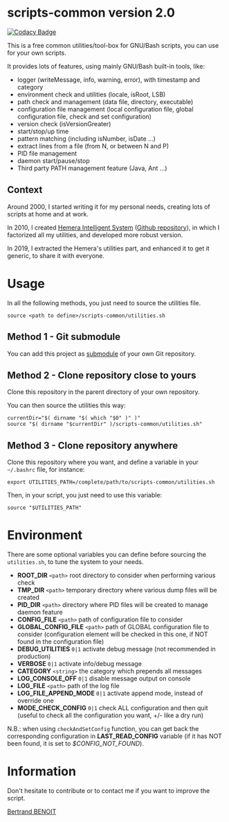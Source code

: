 scripts-common version 2.0
====
[![Codacy Badge](https://api.codacy.com/project/badge/Grade/f61fd4ae962a42dd93cca6de29ac8c1d)](https://www.codacy.com/app/bertrand-benoit/scripts-common?utm_source=github.com&amp;utm_medium=referral&amp;utm_content=bertrand-benoit/scripts-common&amp;utm_campaign=Badge_Grade)

This is a free common utilities/tool-box for GNU/Bash scripts, you can use for your own scripts.

It provides lots of features, using mainly GNU/Bash built-in tools, like:
-   logger (writeMessage, info, warning, error), with timestamp and category
-   environment check and utilities (locale, isRoot, LSB)
-   path check and management (data file, directory, executable)
-   configuration file management (local configuration file, global configuration file, check and set configuration)
-   version check (isVersionGreater)
-   start/stop/up time
-   pattern matching (including isNumber, isDate ...)
-   extract lines from a file (from N, or between N and P)
-   PID file management
-   daemon start/pause/stop
-   Third party PATH management feature (Java, Ant ...)

Context
--
Around 2000, I started writing it for my personal needs, creating lots of scripts at home and at work.

In 2010, I created [Hemera Intelligent System](http://hemerais.bertrand-benoit.net/doc/index.php?title=Hemera:QuickStart) ([Github repository](https://github.com/bertrand-benoit/hemerais)), in which I factorized all my utilities, and developed more robust version.

In 2019, I extracted the Hemera's utilities part, and enhanced it to get it generic, to share it with everyone.

Usage
====

In all the following methods, you just need to source the utilities file.
```
source <path to define>/scripts-common/utilities.sh
```

Method 1 - Git submodule
--
You can add this project as [submodule](https://git-scm.com/book/en/v2/Git-Tools-Submodules) of your own Git repository.

Method 2 - Clone repository close to yours
--
Clone this repository in the parent directory of your own repository.

You can then source the utilities this way:
```
currentDir="$( dirname "$( which "$0" )" )"
source "$( dirname "$currentDir" )/scripts-common/utilities.sh"
```

Method 3 - Clone repository anywhere
--
Clone this repository where you want, and define a variable in your `~/.bashrc` file, for instance:
```
export UTILITIES_PATH=/complete/path/to/scripts-common/utilities.sh
```

Then, in your script, you just need to use this variable:
```
source "$UTILITIES_PATH"
```

Environment
====
There are some optional variables you can define before sourcing the `utilities.sh`, to tune the system to your needs.

-   **ROOT_DIR**           `<path>`  root directory to consider when performing various check
-   **TMP_DIR**            `<path>`  temporary directory where various dump files will be created
-   **PID_DIR**            `<path>`  directory where PID files will be created to manage daemon feature
-   **CONFIG_FILE**        `<path>`  path of configuration file to consider
-   **GLOBAL_CONFIG_FILE** `<path>`  path of GLOBAL configuration file to consider (configuration element will be checked in this one, if NOT found in the configuration file)
-   **DEBUG_UTILITIES**              `0|1`  activate debug message (not recommended in production)
-   **VERBOSE**                      `0|1`  activate info/debug message
-   **CATEGORY**                 `<string>` the category which prepends all messages
-   **LOG_CONSOLE_OFF**              `0|1`  disable message output on console
-   **LOG_FILE**                   `<path>` path of the log file
-   **LOG_FILE_APPEND_MODE**         `0|1`  activate append mode, instead of override one
-   **MODE_CHECK_CONFIG**   `0|1`  check ALL configuration and then quit (useful to check all the configuration you want, +/- like a dry run)


N.B.: when using `checkAndSetConfig` function, you can get back the corresponding configuration in **LAST_READ_CONFIG** variable (if it has NOT been found, it is set to *$CONFIG_NOT_FOUND*).


Information
====
Don't hesitate to contribute or to contact me if you want to improve the script.

[Bertrand BENOIT](mailto:contact@bertrand-benoit.net)
